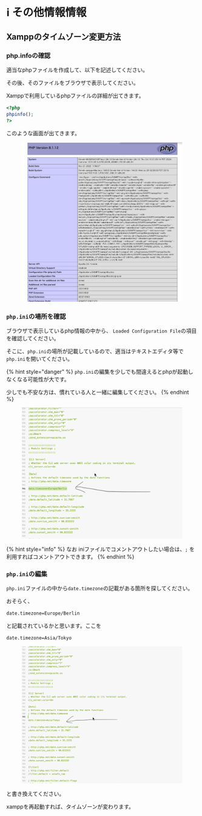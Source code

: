 # ℹ️ その他情報情報

## Xamppのタイムゾーン変更方法

### php.infoの確認

適当なphpファイルを作成して、以下を記述してください。

その後、そのファイルをブラウザで表示してください。

&#x20;Xamppで利用しているphpファイルの詳細が出てきます。

```php
<?php
phpinfo();
?>
```

このような画面が出てきます。

<figure><img src="../.gitbook/assets/php_ini_screen.png" alt=""><figcaption></figcaption></figure>



### `php.ini`の場所を確認

ブラウザで表示しているphp情報の中から、 `Loaded Configuration File`の項目を確認してください。&#x20;

そこに、`php.ini`の場所が記載しているので、適当はテキストエディタ等で`php.ini`を開いてください。

{% hint style="danger" %}
`php.ini`の編集を少しでも間違えるとphpが起動しなくなる可能性が大です。

&#x20;少しでも不安な方は、慣れている人と一緒に編集してください。
{% endhint %}

<figure><img src="../.gitbook/assets/where_timezone.png" alt=""><figcaption></figcaption></figure>

{% hint style="info" %}
なお iniファイルでコメントアウトしたい場合は、`;` を利用すればコメントアウトできます。
{% endhint %}

### `php.ini`の編集

`php.ini`ファイルの中から`date.timezone`の記載がある箇所を探してください。

おそらく、

```bash
date.timezone=Europe/Berlin
```

と記載されているかと思います。ここを

```bash
date.timezone=Asia/Tokyo
```



<figure><img src="../.gitbook/assets/rewrite_timezone.png" alt=""><figcaption></figcaption></figure>

と書き換えてください。

xamppを再起動すれば、タイムゾーンが変わります。
